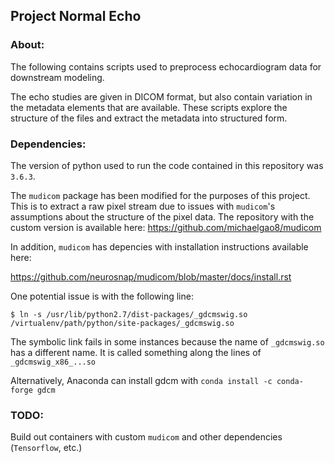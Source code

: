 ## Project Normal Echo 

### About:
The following contains scripts used to preprocess echocardiogram data for downstream modeling.

The echo studies are given in DICOM format, but also contain variation in the metadata elements that are available. These scripts explore the structure of the files and extract the metadata into structured form.

### Dependencies:

The version of python used to run the code contained in this repository was `3.6.3`.

The `mudicom` package has been modified for the purposes of this project. This is to extract a raw pixel stream due to issues with `mudicom`'s assumptions about the structure of the pixel data. The repository with the custom version is available here:
https://github.com/michaelgao8/mudicom

In addition, `mudicom` has depencies with installation instructions available here:

https://github.com/neurosnap/mudicom/blob/master/docs/install.rst

One potential issue is with the following line:

```$ ln -s /usr/lib/python2.7/dist-packages/_gdcmswig.so /virtualenv/path/python/site-packages/_gdcmswig.so```

The symbolic link fails in some instances because the name of `_gdcmswig.so` has a different name. It is called something along the lines of `_gdcmswig_x86_...so` 

Alternatively, Anaconda can install gdcm with `conda install -c conda-forge gdcm`

### TODO:

Build out containers with custom `mudicom` and other dependencies (`Tensorflow`, etc.)

